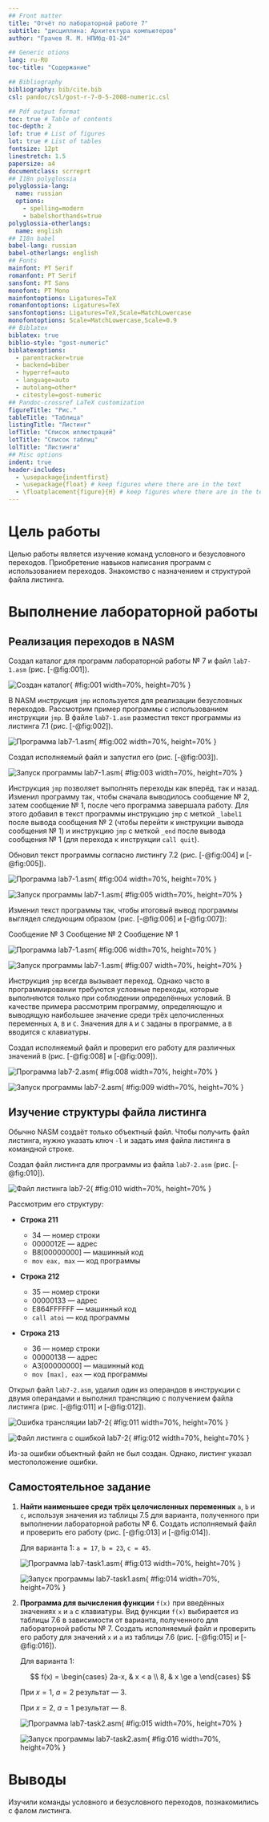 ```yaml
---
## Front matter
title: "Отчёт по лабораторной работе 7"
subtitle: "дисциплина: Архитектура компьютеров"
author: "Грачев Я. М. НПИбд-01-24"

## Generic otions
lang: ru-RU
toc-title: "Содержание"

## Bibliography
bibliography: bib/cite.bib
csl: pandoc/csl/gost-r-7-0-5-2008-numeric.csl

## Pdf output format
toc: true # Table of contents
toc-depth: 2
lof: true # List of figures
lot: true # List of tables
fontsize: 12pt
linestretch: 1.5
papersize: a4
documentclass: scrreprt
## I18n polyglossia
polyglossia-lang:
  name: russian
  options:
	- spelling=modern
	- babelshorthands=true
polyglossia-otherlangs:
  name: english
## I18n babel
babel-lang: russian
babel-otherlangs: english
## Fonts
mainfont: PT Serif
romanfont: PT Serif
sansfont: PT Sans
monofont: PT Mono
mainfontoptions: Ligatures=TeX
romanfontoptions: Ligatures=TeX
sansfontoptions: Ligatures=TeX,Scale=MatchLowercase
monofontoptions: Scale=MatchLowercase,Scale=0.9
## Biblatex
biblatex: true
biblio-style: "gost-numeric"
biblatexoptions:
  - parentracker=true
  - backend=biber
  - hyperref=auto
  - language=auto
  - autolang=other*
  - citestyle=gost-numeric
## Pandoc-crossref LaTeX customization
figureTitle: "Рис."
tableTitle: "Таблица"
listingTitle: "Листинг"
lofTitle: "Список иллюстраций"
lotTitle: "Список таблиц"
lolTitle: "Листинги"
## Misc options
indent: true
header-includes:
  - \usepackage{indentfirst}
  - \usepackage{float} # keep figures where there are in the text
  - \floatplacement{figure}{H} # keep figures where there are in the text
---
```


# Цель работы

Целью работы является изучение команд условного и безусловного переходов. Приобретение навыков написания программ с использованием переходов. Знакомство с назначением и структурой файла листинга.

# Выполнение лабораторной работы

## Реализация переходов в NASM

Создал каталог для программ лабораторной работы № 7 и файл `lab7-1.asm` (рис. [-@fig:001]).

![Создан каталог](image/01.png){ #fig:001 width=70%, height=70% }

В NASM инструкция `jmp` используется для реализации безусловных переходов. Рассмотрим пример программы с использованием инструкции `jmp`.
В файле `lab7-1.asm` разместил текст программы из листинга 7.1 (рис. [-@fig:002]).

![Программа lab7-1.asm](image/02.png){ #fig:002 width=70%, height=70% }

Создал исполняемый файл и запустил его (рис. [-@fig:003]).

![Запуск программы lab7-1.asm](image/03.png){ #fig:003 width=70%, height=70% }

Инструкция `jmp` позволяет выполнять переходы как вперёд, так и назад. 
Изменил программу так, чтобы сначала выводилось сообщение № 2, затем сообщение № 1, после чего программа завершала работу. 
Для этого добавил в текст программы инструкцию `jmp` с меткой `_label1` после вывода сообщения № 2 (чтобы перейти к инструкции вывода сообщения № 1) и инструкцию `jmp` с меткой `_end` после вывода сообщения № 1 (для перехода к инструкции `call quit`).

Обновил текст программы согласно листингу 7.2 (рис. [-@fig:004] и [-@fig:005]).

![Программа lab7-1.asm](image/03.png){ #fig:004 width=70%, height=70% }

![Запуск программы lab7-1.asm](image/04.png){ #fig:005 width=70%, height=70% }

Изменил текст программы так, чтобы итоговый вывод программы выглядел следующим образом (рис. [-@fig:006] и [-@fig:007]):

Сообщение № 3 Сообщение № 2 Сообщение № 1

![Программа lab7-1.asm](image/06.png){ #fig:006 width=70%, height=70% }

![Запуск программы lab7-1.asm](image/07.png){ #fig:007 width=70%, height=70% }

Инструкция `jmp` всегда вызывает переход. Однако часто в программировании требуются условные переходы, которые выполняются только при соблюдении определённых условий. 
В качестве примера рассмотрим программу, определяющую и выводящую наибольшее значение среди трёх целочисленных переменных `A`, `B` и `C`. 
Значения для `A` и `C` заданы в программе, а `B` вводится с клавиатуры.

Создал исполняемый файл и проверил его работу для различных значений `B` (рис. [-@fig:008] и [-@fig:009]).

![Программа lab7-2.asm](image/08.png){ #fig:008 width=70%, height=70% }

![Запуск программы lab7-2.asm](image/09.png){ #fig:009 width=70%, height=70% }

## Изучение структуры файла листинга

Обычно NASM создаёт только объектный файл. Чтобы получить файл листинга, нужно указать ключ `-l` и задать имя файла листинга в командной строке. 

Создал файл листинга для программы из файла `lab7-2.asm` (рис. [-@fig:010]).

![Файл листинга lab7-2](image/10.png){ #fig:010 width=70%, height=70% }

Рассмотрим его структуру:

- **Строка 211**
  * 34 — номер строки
  * 0000012E — адрес
  * B8[00000000] — машинный код
  * `mov eax, max` — код программы

- **Строка 212**
  * 35 — номер строки
  * 00000133 — адрес
  * E864FFFFFF — машинный код
  * `call atoi` — код программы

- **Строка 213**
  * 36 — номер строки
  * 00000138 — адрес
  * A3[00000000] — машинный код
  * `mov [max], eax` — код программы

Открыл файл `lab7-2.asm`, удалил один из операндов в инструкции с двумя операндами и выполнил трансляцию с получением файла листинга (рис. [-@fig:011] и [-@fig:012]).

![Ошибка трансляции lab7-2](image/11.png){ #fig:011 width=70%, height=70% }

![Файл листинга с ошибкой lab7-2](image/12.png){ #fig:012 width=70%, height=70% }

Из-за ошибки объектный файл не был создан. Однако, листинг указал местоположение ошибки.

## Самостоятельное задание

1. **Найти наименьшее среди трёх целочисленных переменных** `a`, `b` и `c`, используя значения из таблицы 7.5 для варианта, полученного при выполнении лабораторной работы № 6. Создать исполняемый файл и проверить его работу (рис. [-@fig:013] и [-@fig:014]).

   Для варианта 1: `a = 17`, `b = 23`, `c = 45`.

   ![Программа lab7-task1.asm](image/13.png){ #fig:013 width=70%, height=70% }

   ![Запуск программы lab7-task1.asm](image/14.png){ #fig:014 width=70%, height=70% }

2. **Программа для вычисления функции** `f(x)` при введённых значениях `x` и `a` с клавиатуры. Вид функции `f(x)` выбирается из таблицы 7.6 в зависимости от варианта, полученного для лабораторной работы № 7. Создать исполняемый файл и проверить его работу для значений `x` и `a` из таблицы 7.6 (рис. [-@fig:015] и [-@fig:016]).

   Для варианта 1:
   
   $$
   f(x) = 
   \begin{cases}
    2a-x, & x < a \\
    8, & x \ge a
   \end{cases}
   $$

   При $x = 1$, $a = 2$ результат — 3.

   При $x = 2$, $a = 1$ результат — 8.

   ![Программа lab7-task2.asm](image/15.png){ #fig:015 width=70%, height=70% }

   ![Запуск программы lab7-task2.asm](image/16.png){ #fig:016 width=70%, height=70% }

# Выводы

Изучили команды условного и безусловного переходов, познакомились с фалом листинга.